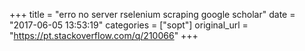 +++
title = "erro no server rselenium scraping google scholar"
date = "2017-06-05 13:53:19"
categories = ["sopt"]
original_url = "https://pt.stackoverflow.com/q/210066"
+++

